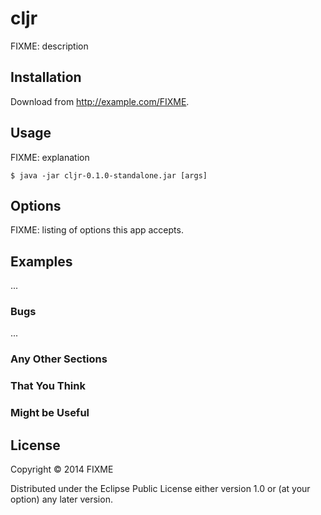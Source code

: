 # cljr

FIXME: description

## Installation

Download from http://example.com/FIXME.

## Usage

FIXME: explanation

    $ java -jar cljr-0.1.0-standalone.jar [args]

## Options

FIXME: listing of options this app accepts.

## Examples

...

### Bugs

...

### Any Other Sections
### That You Think
### Might be Useful

## License

Copyright © 2014 FIXME

Distributed under the Eclipse Public License either version 1.0 or (at
your option) any later version.
